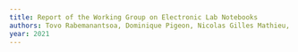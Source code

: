 ```yaml
---
title: Report of the Working Group on Electronic Lab Notebooks
authors: Tovo Rabemanantsoa, Dominique Pigeon, Nicolas Gilles Mathieu, Christophe Chipeaux, Simon Duvillard, Célya Gruson-Daniel, Marie Herbet, Arnaud Legrand, Nathalie Leon, Domenico Libri, Jean-Baptiste Lily, Jean-François Peyrat, Agnès Pinet, Francois Sabot, Moussa Seydi, Véronique Theisen
year: 2021
---
```


